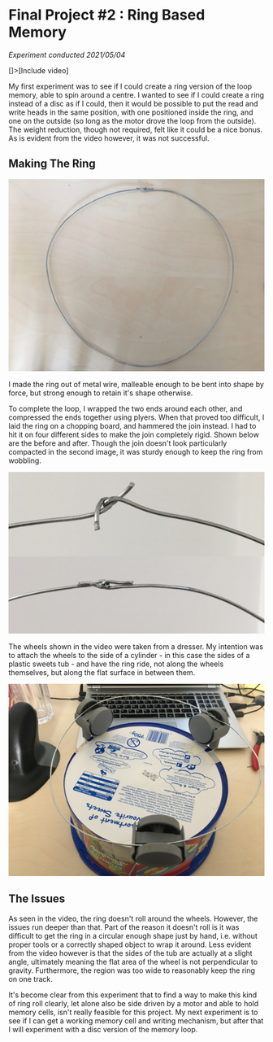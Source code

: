 # Final Project #2 : Ring Based Memory
*Experiment conducted 2021/05/04*

[]>[Include video]

My first experiment was to see if I could create a ring version of the loop memory, able to spin around a centre. I wanted to see if I could create a ring instead of a disc as if I could, then it would be possible to put the read and write heads in the same position, with one positioned inside the ring, and one on the outside (so long as the motor drove the loop from the outside). The weight reduction, though not required, felt like it could be a nice bonus. As is evident from the video however, it was not successful.


## Making The Ring
![A photo of the metal ring laid on a desk.](complete-ring.jpg)

I made the ring out of metal wire, malleable enough to be bent into shape by force, but strong enough to retain it's shape otherwise.

To complete the loop, I wrapped the two ends around each other, and compressed the ends together using plyers. When that proved too difficult, I laid the ring on a chopping board, and hammered the join instead. I had to hit it on four different sides to make the join completely rigid. Shown below are the before and after. Though the join doesn't look particularly compacted in the second image, it was sturdy enough to keep the ring from wobbling.

![A side by side comparison of where the two ends of the wire join. On one side the join has not been compressed, on the other it has.](ring-join-comparison.jpg)

The wheels shown in the video were taken from a dresser. My intention was to attach the wheels to the side of a cylinder - in this case the sides of a plastic sweets tub - and have the ring ride, not along the wheels themselves, but along the flat surface in between them.

![A photo of the ring, placed on top of the wheels attached to the side of the tub.](ring-on-rails.jpg)

## The Issues
As seen in the video, the ring doesn't roll around the wheels. However, the issues run deeper than that. Part of the reason it doesn't roll is it was difficult to get the ring in a circular enough shape just by hand, i.e. without proper tools or a correctly shaped object to wrap it around. Less evident from the video however is that the sides of the tub are actually at a slight angle, ultimately meaning the flat area of the wheel is not perpendicular to gravity. Furthermore, the region was too wide to reasonably keep the ring on one track.

It's become clear from this experiment that to find a way to make this kind of ring roll clearly, let alone also be side driven by a motor and able to hold memory cells, isn't really feasible for this project. My next experiment is to see if I can get a working memory cell and writing mechanism, but after that I will experiment with a disc version of the memory loop.
